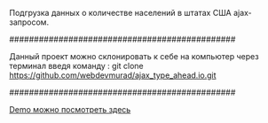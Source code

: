 Подгрузка данных о количестве населений в штатах США ajax-запросом. 

##############################################

Данный проект можно склонировать к себе на компьютер через терминал введя команду : git clone https://github.com/webdevmurad/ajax_type_ahead.io.git

##############################################

[Demo можно посмотреть здесь ](https://webdevmurad.github.io/ajax_type_ahead.io/)
